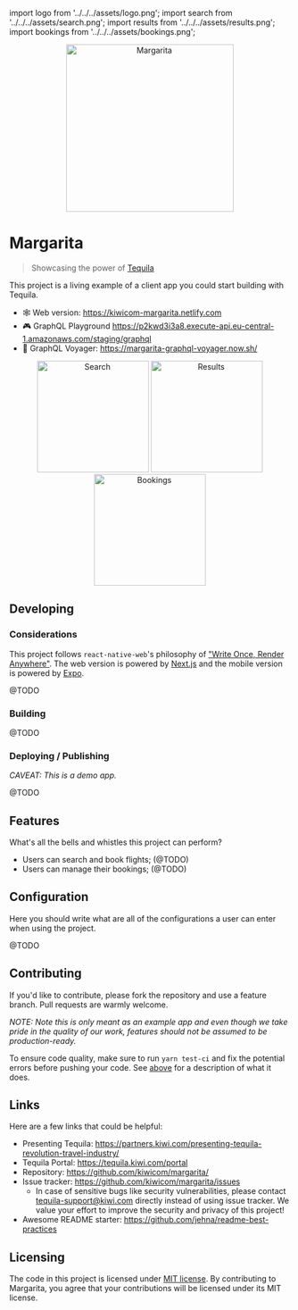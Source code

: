 import logo from '../../../assets/logo.png';
import search from '../../../assets/search.png';
import results from '../../../assets/results.png';
import bookings from '../../../assets/bookings.png';

<div align="center">
<img src={logo} alt="Margarita" title="Margarita" width="300"/>
</div>

# Margarita

> Showcasing the power of [Tequila](https://partners.kiwi.com/presenting-tequila-revolution-travel-industry/)

This project is a living example of a client app you could start building with Tequila.

- 🕸️ Web version: https://kiwicom-margarita.netlify.com
- 🎮 GraphQL Playground https://p2kwd3i3a8.execute-api.eu-central-1.amazonaws.com/staging/graphql
- 🚀 GraphQL Voyager: https://margarita-graphql-voyager.now.sh/

<div align="center">
<img src={search} alt="Search" title="Search" width="200"/>
<img src={results} alt="Results" title="Results" width="200"/>
<img src={bookings} alt="Bookings" title="Bookings" width="200"/>
</div>

## Developing

### Considerations

This project follows `react-native-web`'s philosophy of ["Write Once, Render Anywhere"](https://www.youtube.com/watch?v=HLWM2uhv2wI). The web version is powered by
[Next.js](https://github.com/zeit/next.js/) and the mobile version is powered by
[Expo](https://github.com/expo/expo).

@TODO

### Building

@TODO

### Deploying / Publishing

_CAVEAT: This is a demo app._

@TODO

## Features

What's all the bells and whistles this project can perform?

- Users can search and book flights; (@TODO)
- Users can manage their bookings; (@TODO)

## Configuration

Here you should write what are all of the configurations a user can enter when
using the project.

@TODO

## Contributing

If you'd like to contribute, please fork the repository and use a feature
branch. Pull requests are warmly welcome.

_NOTE: Note this is only meant as an example app and even though we take
pride in the quality of our work, features should not be assumed to be
production-ready._

To ensure code quality, make sure to run `yarn test-ci` and fix the potential
errors before pushing your code. See [above](#installing-/-getting-started) for a description of what it does.

## Links

Here are a few links that could be helpful:

- Presenting Tequila: https://partners.kiwi.com/presenting-tequila-revolution-travel-industry/
- Tequila Portal: https://tequila.kiwi.com/portal
- Repository: https://github.com/kiwicom/margarita/
- Issue tracker: https://github.com/kiwicom/margarita/issues
  - In case of sensitive bugs like security vulnerabilities, please contact
    tequila-support@kiwi.com directly instead of using issue tracker. We value your effort
    to improve the security and privacy of this project!
- Awesome README starter: https://github.com/jehna/readme-best-practices

## Licensing

The code in this project is licensed under [MIT license](LICENSE). By contributing to Margarita, you agree that your contributions will be licensed under its MIT license.
